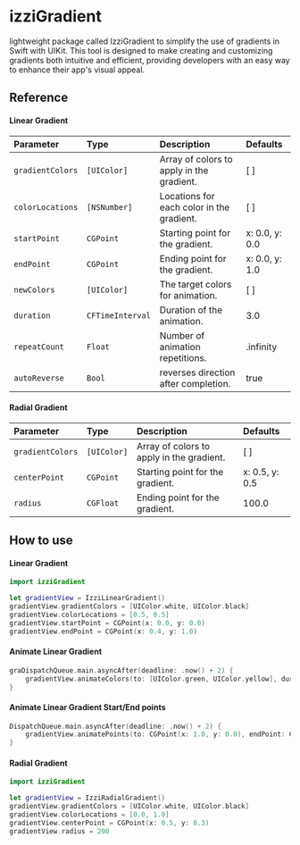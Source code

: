 # izziGradient

lightweight package called IzziGradient to simplify the use of gradients in Swift with UIKit. This tool is designed to make creating and customizing gradients both intuitive and efficient, providing developers with an easy way to enhance their app's visual appeal.


## Reference

#### Linear Gradient

| Parameter | Type     | Description                | Defaults |
| :-------- | :------- | :------------------------- | :-------- |
| `gradientColors` | `[UIColor]` | Array of colors to apply in the gradient.| [ ] |
| `colorLocations` | `[NSNumber]` |  Locations for each color in the gradient. | [ ] |
| `startPoint` | `CGPoint` | Starting point for the gradient. | x: 0.0, y: 0.0 |
| `endPoint` | `CGPoint` | Ending point for the gradient. | x: 0.0, y: 1.0 |
| `newColors` | `[UIColor]` | The target colors for animation. | [ ] |
| `duration` | `CFTimeInterval` | Duration of the animation. | 3.0 |
| `repeatCount` | `Float` | Number of animation repetitions. | .infinity |
| `autoReverse` | `Bool` | reverses direction after completion. | true |


#### Radial Gradient

| Parameter | Type     | Description                | Defaults |
| :-------- | :------- | :------------------------- | :-------- |
| `gradientColors` | `[UIColor]` | Array of colors to apply in the gradient.| [ ] |
| `centerPoint` | `CGPoint` | Starting point for the gradient. | x: 0.5, y: 0.5 |
| `radius` | `CGFloat` | Ending point for the gradient. | 100.0 |


## How to use
#### Linear Gradient

```swift
import izziGradient

let gradientView = IzziLinearGradient()
gradientView.gradientColors = [UIColor.white, UIColor.black]
gradientView.colorLocations = [0.5, 0.5]
gradientView.startPoint = CGPoint(x: 0.0, y: 0.0)
gradientView.endPoint = CGPoint(x: 0.4, y: 1.0)
```

#### Animate Linear Gradient
```swift
graDispatchQueue.main.asyncAfter(deadline: .now() + 2) {
    gradientView.animateColors(to: [UIColor.green, UIColor.yellow], duration: 3.0)
}
```

#### Animate Linear Gradient Start/End points
```swift
DispatchQueue.main.asyncAfter(deadline: .now() + 2) {
    gradientView.animatePoints(to: CGPoint(x: 1.0, y: 0.0), endPoint: CGPoint(x: 0.0, y: 1.0), duration: 3.0)
}
```


#### Radial Gradient
```swift
import izziGradient

let gradientView = IzziRadialGradient()
gradientView.gradientColors = [UIColor.white, UIColor.black]
gradientView.colorLocations = [0.0, 1.0]
gradientView.centerPoint = CGPoint(x: 0.5, y: 0.3)
gradientView.radius = 200
```
